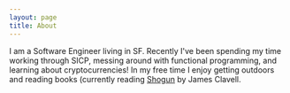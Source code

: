 ```yaml
---
layout: page
title: About
---
```


I am a Software Engineer living in SF. Recently I've been spending my time working through SICP, messing around with functional programming, and learning about cryptocurrencies! In my free time I enjoy getting outdoors and reading books (currently reading [Shogun](http://www.amazon.com/Shogun-James-Clavell/dp/0440178002) by James Clavell.